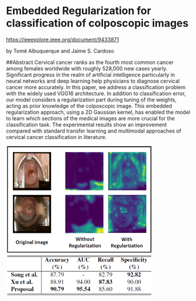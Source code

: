 # Embedded Regularization for classification of colposcopic images

https://ieeexplore.ieee.org/document/9433871

by Tomé Albuquerque and Jaime S. Cardoso

##Abstract
Cervical cancer ranks as the fourth most common cancer among females worldwide with roughly 528,000 new cases yearly. Significant progress in the realm of artificial intelligence particularly in neural networks and deep learning help physicians to diagnose cervical cancer more accurately. In this paper, we address a classification problem with the widely used VGG16 architecture. In addition to classification error, our model considers a regularization part during tuning of the weights, acting as prior knowledge of the colposcopic image. This embedded regularization approach, using a 2D Gaussian kernel, has enabled the model to learn which sections of the medical images are more crucial for the classification task. The experimental results show an improvement compared with standard transfer learning and multimodal approaches of cervical cancer classification in literature.


<img src="https://github.com/tomealbuquerque/embedded-regularization/blob/main/figures/fig1.PNG" width="400">

<img src="https://github.com/tomealbuquerque/embedded-regularization/blob/main/figures/tab1.PNG" width="400">
